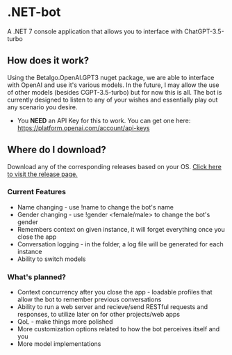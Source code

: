 # .NET-bot
A .NET 7 console application that allows you to interface with ChatGPT-3.5-turbo

## How does it work?
Using the Betalgo.OpenAI.GPT3 nuget package, we are able to interface with OpenAI and use it's various models. In the future, I may allow the use of other models (besides CGPT-3.5-turbo) but for now this is all. The bot is currently designed to listen to any of your wishes and essentially play out any scenario you desire.

- You **NEED** an API Key for this to work. You can get one here: https://platform.openai.com/account/api-keys

## Where do I download?
Download any of the corresponding releases based on your OS. [Click here to visit the release page.](https://github.com/RenderBr/.NET-bot/releases/)

### Current Features
 - Name changing - use !name <name> to change the bot's name
 - Gender changing - use !gender <female/male> to change the bot's gender
 - Remembers context on given instance, it will forget everything once you close the app
 - Conversation logging - in the folder, a log file will be generated for each instance
 - Ability to switch models

### What's planned?
 - Context concurrency after you close the app - loadable profiles that allow the bot to remember previous conversations
 - Ability to run a web server and recieve/send RESTful requests and responses, to utilize later on for other projects/web apps
 - QoL - make things more polished
 - More customization options related to how the bot perceives itself and you
 - More model implementations

